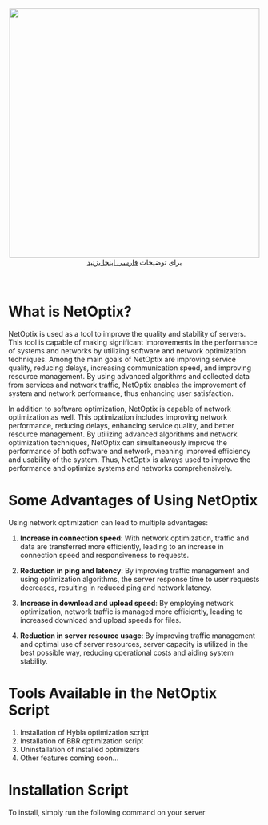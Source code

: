 <div align="center"><img src="https://raw.githubusercontent.com/MrAminiDev/NetOptix/main/demo/NetOptix.JPG" width="500"></div>
<div align="center">
  برای توضیحات <a href="https://github.com/MrAminiDev/NetOptix/blob/main/README-fa.md"> فارسی اینجا بزنید </a>

</div>
<br><br>

# What is NetOptix?
NetOptix is used as a tool to improve the quality and stability of servers. This tool is capable of making significant improvements in the performance of systems and networks by utilizing software and network optimization techniques. Among the main goals of NetOptix are improving service quality, reducing delays, increasing communication speed, and improving resource management. By using advanced algorithms and collected data from services and network traffic, NetOptix enables the improvement of system and network performance, thus enhancing user satisfaction.

In addition to software optimization, NetOptix is capable of network optimization as well. This optimization includes improving network performance, reducing delays, enhancing service quality, and better resource management. By utilizing advanced algorithms and network optimization techniques, NetOptix can simultaneously improve the performance of both software and network, meaning improved efficiency and usability of the system. Thus, NetOptix is always used to improve the performance and optimize systems and networks comprehensively.

# Some Advantages of Using NetOptix
Using network optimization can lead to multiple advantages:

1. **Increase in connection speed**: With network optimization, traffic and data are transferred more efficiently, leading to an increase in connection speed and responsiveness to requests.

2. **Reduction in ping and latency**: By improving traffic management and using optimization algorithms, the server response time to user requests decreases, resulting in reduced ping and network latency.

3. **Increase in download and upload speed**: By employing network optimization, network traffic is managed more efficiently, leading to increased download and upload speeds for files.

4. **Reduction in server resource usage**: By improving traffic management and optimal use of server resources, server capacity is utilized in the best possible way, reducing operational costs and aiding system stability.

# Tools Available in the NetOptix Script
1. Installation of Hybla optimization script
2. Installation of BBR optimization script
3. Uninstallation of installed optimizers
4. Other features coming soon...

# Installation Script
To install, simply run the following command on your server
